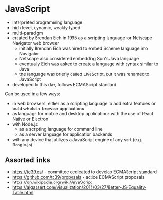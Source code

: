 # JavaScript

- interpreted programming language
- high level, dynamic, weakly typed
- multi-paradigm
- created by Brendan Eich in 1995 as a scripting language for Netscape Navigator web browser
  - initially Brendan Eich was hired to embed Scheme language into Navigator
  - Netscape also considered embedding Sun's Java language
  - eventually Eich was asked to create a language with syntax similar to Java
  - the language was briefly called LiveScript, but it was renamed to JavaScript
- developed to this day, follows ECMAScript standard

Can be used in a few ways:

- in web browsers, either as a scripting language to add extra features or build whole in-browser applications
- as language for mobile and desktop applications with the use of React Native or Electron
- with Node.js:
  - as a scripting language for command line
  - as a server language for application backends
- with any device that utilizes a JavaScript engine of any sort (e.g. Bangle.js)

## Assorted links

- https://tc39.es/ - committee dedicated to develop ECMAScript standard
- https://github.com/tc39/proposals - actice ECMAScript proposals
- https://en.wikipedia.org/wiki/JavaScript
- https://algassert.com/visualization/2014/03/27/Better-JS-Equality-Table.html
